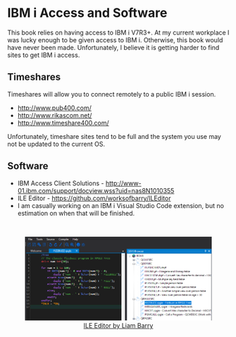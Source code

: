 # IBM i Access and Software

This book relies on having access to IBM i V7R3+. 
At my current workplace I was lucky enough to be given access to IBM i. Otherwise, this book would have never been made.
Unfortunately, I believe it is getting harder to find sites to get IBM i access.


## Timeshares
Timeshares will allow you to connect remotely to a public IBM i session.
* http://www.pub400.com/
* http://www.rikascom.net/
* http://www.timeshare400.com/

Unfortunately, timeshare sites tend to be full and the system you use may not be updated to the current OS.


## Software
* IBM Access Client Solutions - http://www-01.ibm.com/support/docview.wss?uid=nas8N1010355
* ILE Editor - https://github.com/worksofbarry/ILEditor
* I am casually working on an IBM i Visual Studio Code extension, but no estimation on when that will be finished.


<br>


<figure align="center">
	<img src="./preface/_assets/preface-02.PNG" alt="ILE Editor by Liam Barry" />
	<figcaption align="center">
		<a href="https://github.com/worksofbarry/ILEditor">
			ILE Editor by Liam Barry
		</a>
	</figcaption>
</figure>


